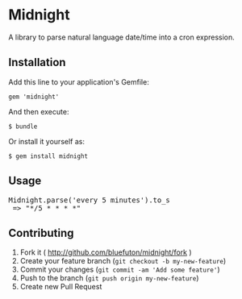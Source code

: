 # Midnight

A library to parse natural language date/time into a cron expression.

## Installation

Add this line to your application's Gemfile:

    gem 'midnight'

And then execute:

    $ bundle

Or install it yourself as:

    $ gem install midnight

## Usage

<pre>Midnight.parse('every 5 minutes').to_s
 => "*/5 * * * *"</pre>

## Contributing

1. Fork it ( http://github.com/bluefuton/midnight/fork )
2. Create your feature branch (`git checkout -b my-new-feature`)
3. Commit your changes (`git commit -am 'Add some feature'`)
4. Push to the branch (`git push origin my-new-feature`)
5. Create new Pull Request
